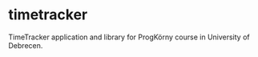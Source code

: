 timetracker
===========

TimeTracker application and library for ProgKörny course in University of Debrecen.
